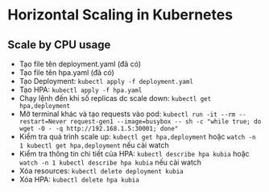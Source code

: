 # Horizontal Scaling in Kubernetes

## Scale by CPU usage
+ Tạo file tên deployment.yaml (đã có)
+ Tạo file tên hpa.yaml (đã có)
+ Tạo Deployment: ```kubectl apply -f deployment.yaml```
+ Tạo HPA: ```kubectl apply -f hpa.yaml```
+ Chạy lệnh đến khi số replicas dc scale down: ```kubectl get hpa,deployment```
+ Mở terminal khác và tạo requests vào pod: ```kubectl run -it --rm --restart=Never request-gen1 --image=busybox -- sh -c "while true; do wget -O - -q http://192.168.1.5:30001; done"```
+ Kiểm tra quá trình scale up: ```kubectl get hpa,deployment``` hoặc ```watch -n 1 kubectl get hpa,deployment``` nếu cài watch
+ Kiểm tra thông tin chi tiết của HPA: ```kubectl describe hpa kubia``` hoặc ```watch -n 1 kubectl describe hpa kubia``` nếu cài watch
+ Xóa resources: ```kubectl delete deployment kubia```
+ Xóa HPA: ```kubectl delete hpa kubia```

